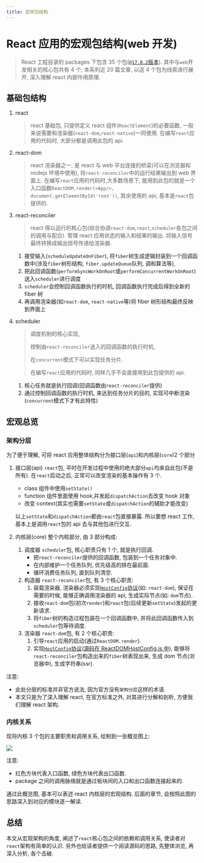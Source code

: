```yaml
---
title: 宏观包结构
---
```


# React 应用的宏观包结构(web 开发)

> React 工程目录的 packages 下包含 35 个包([`@17.0.2`版本](https://github.com/facebook/react/tree/v17.0.2)).
> 其中与`web`开发相关的核心包共有 4 个, 本系列近 20 篇文章, 以这 4 个包为线索进行展开, 深入理解 react 内部作用原理.

## 基础包结构

1. react

   > react 基础包, 只提供定义 react 组件(`ReactElement`)的必要函数, 一般来说需要和渲染器(`react-dom`,`react-native`)一同使用. 在编写`react`应用的代码时, 大部分都是调用此包的 api.

2. react-dom

   > react 渲染器之一, 是 react 与 web 平台连接的桥梁(可以在浏览器和 nodejs 环境中使用), 将`react-reconciler`中的运行结果输出到 web 界面上. 在编写`react`应用的代码时,大多数场景下, 能用到此包的就是一个入口函数`ReactDOM.render(<App/>, document.getElementById('root'))`, 其余使用的 api, 基本是`react`包提供的.

3. react-reconciler

   > react 得以运行的核心包(综合协调`react-dom`,`react`,`scheduler`各包之间的调用与配合).
   > 管理 react 应用状态的输入和结果的输出. 将输入信号最终转换成输出信号传递给渲染器.

   1. 接受输入(`scheduleUpdateOnFiber`), 将`fiber`树生成逻辑封装到一个回调函数中(涉及`fiber`树形结构, `fiber.updateQueue`队列, 调和算法等),
   2. 把此回调函数(`performSyncWorkOnRoot`或`performConcurrentWorkOnRoot`)送入`scheduler`进行调度
   3. `scheduler`会控制回调函数执行的时机, 回调函数执行完成后得到全新的 fiber 树
   4. 再调用渲染器(如`react-dom`, `react-native`等)将 fiber 树形结构最终反映到界面上

4. scheduler

   > 调度机制的核心实现,
   >
   > 控制由`react-reconciler`送入的回调函数的执行时机,
   >
   > 在`concurrent`模式下可以实现任务分片.
   >
   > 在编写`react`应用的代码时, 同样几乎不会直接用到此包提供的 api.

   1. 核心任务就是执行回调(回调函数由`react-reconciler`提供)
   2. 通过控制回调函数的执行时机, 来达到任务分片的目的, 实现可中断渲染(`concurrent`模式下才有此特性)

## 宏观总览

### 架构分层

为了便于理解, 可将 react 应用整体结构分为接口层(`api`)和内核层(`core`)2 个部分

1. 接口层(api)
   `react`包, 平时在开发过程中使用的绝大部分`api`均来自此包(不是所有). 在`react`启动之后, 正常可以改变渲染的基本操作有 3 个.

   - class 组件中使用`setState()`
   - function 组件里面使用 hook,并发起`dispatchAction`去改变 hook 对象
   - 改变 context(其实也需要`setState`或`dispatchAction`的辅助才能改变)

   以上`setState`和`dispatchAction`都由`react`包直接暴露. 所以要想 react 工作, 基本上是调用`react`包的 api 去与其他包进行交互.

2. 内核层(core)
   整个内核部分, 由 3 部分构成:
   1. 调度器
      `scheduler`包, 核心职责只有 1 个, 就是执行回调.
      - 把`react-reconciler`提供的回调函数, 包装到一个任务对象中.
      - 在内部维护一个任务队列, 优先级高的排在最前面.
      - 循环消费任务队列, 直到队列清空.
   2. 构造器
      `react-reconciler`包, 有 3 个核心职责:
      1. 装载渲染器, 渲染器必须实现[`HostConfig`协议](https://github.com/facebook/react/blob/v17.0.2/packages/react-reconciler/README.md#practical-examples)(如: `react-dom`), 保证在需要的时候, 能够正确调用渲染器的 api, 生成实际节点(如: `dom`节点).
      2. 接收`react-dom`包(初次`render`)和`react`包(后续更新`setState`)发起的更新请求.
      3. 将`fiber`树的构造过程包装在一个回调函数中, 并将此回调函数传入到`scheduler`包等待调度.
   3. 渲染器
      `react-dom`包, 有 2 个核心职责:
      1. 引导`react`应用的启动(通过`ReactDOM.render`).
      2. 实现[`HostConfig`协议](https://github.com/facebook/react/blob/v17.0.2/packages/react-reconciler/README.md#practical-examples)([源码在 ReactDOMHostConfig.js 中](https://github.com/facebook/react/blob/v17.0.2/packages/react-dom/src/client/ReactDOMHostConfig.js)), 能够将`react-reconciler`包构造出来的`fiber`树表现出来, 生成 dom 节点(浏览器中), 生成字符串(ssr).

注意:

- 此处分层的标准并非官方说法, 因为官方没有`架构分层`这样的术语.
- 本文只是为了深入理解 react, 在官方标准之外, 对其进行分解和剖析, 方便我们理解 react 架构.

### 内核关系

现将内核 3 个包的主要职责和调用关系, 绘制到一张概览图上:

![](../../snapshots/macro-structure/core-packages.png)

注意:

- 红色方块代表入口函数, 绿色方块代表出口函数.
- package 之间的调用脉络就是通过板块间的入口和出口函数连接起来的.

通过此概览图, 基本可以表述 react 内核层的宏观结构. 后面的章节, 会按照此图的思路深入到对应的模块逐一解读.

## 总结

本文从宏观架构的角度, 阐述了`react`核心包之间的依赖和调用关系, 使读者对`react`架构有简单的认识. 另外也给读者提供一个阅读源码的思路, 先整体浏览, 再深入分析, 各个击破.

